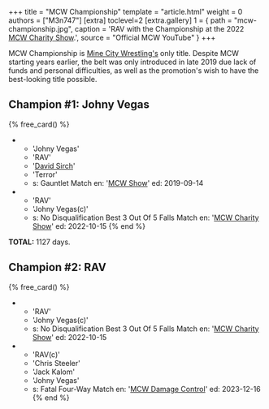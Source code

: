 +++
title = "MCW Championship"
template = "article.html"
weight = 0
authors = ["M3n747"]
[extra]
toclevel=2
[extra.gallery]
1 = { path = "mcw-championship.jpg", caption = 'RAV with the Championship at the 2022 [MCW Charity Show](@/e/mcw/2022-10-15-mcw-charity-show.md).', source = "Official MCW YouTube" }
+++

MCW Championship is [Mine City Wrestling's](@/o/mcw.md) only title. Despite MCW starting years earlier, the belt was only introduced in late 2019 due lack of funds and personal difficulties, as well as the promotion's wish to have the best-looking title possible.

## Champion #1: Johny Vegas

{% free_card() %}
- - 'Johny Vegas'
  - 'RAV'
  - '[David Sirch](@/w/sinister.md)'
  - 'Terror'
  - s: Gauntlet Match
    en: '[MCW Show](@/e/mcw/2019-09-14-mcw-show-3.md)'
    ed: 2019-09-14
- - 'RAV'
  - 'Johny Vegas(c)'
  - s: No Disqualification Best 3 Out Of 5 Falls Match
    en: '[MCW Charity Show](@/e/mcw/2022-10-15-mcw-charity-show.md)'
    ed: 2022-10-15
{% end %}

**TOTAL:** 1127 days.

## Champion #2: RAV

{% free_card() %}
- - 'RAV'
  - 'Johny Vegas(c)'
  - s: No Disqualification Best 3 Out Of 5 Falls Match
    en: '[MCW Charity Show](@/e/mcw/2022-10-15-mcw-charity-show.md)'
    ed: 2022-10-15
- - 'RAV(c)'
  - 'Chris Steeler'
  - 'Jack Kalom'
  - 'Johny Vegas'
  - s: Fatal Four-Way Match
    en: '[MCW Damage Control](@/e/mcw/2023-12-16-mcw-damage-control.md)'
    ed: 2023-12-16
{% end %}
